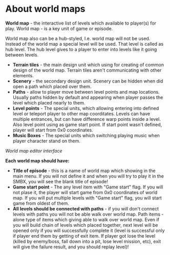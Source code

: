 # About world maps

**World map** - the interactive list of levels which available to player(s) for play. World map - is a key unit of game or episode.

World map also can be a hub-styled, I.e. world map will not be used. Instead of the world map a special level will be used. That level is called as hub level. The hub level gives to a player to enter into levels like it going between levels.
 

* **Terrain tiles** - the main design unit which using for creating of common design of the world map.
Terrain tiles aren't communicating with other elements.
* **Scenery** - the secondary design unit. Scenery can be hidden when did open a path which placed over them.
* **Paths** - allow to player move between level points and map locations. Usually paths hidden by default
and appearing when player passes the level which placed nearly to them.
* **Level points** - The special units, which allowing entering into defined level or teleport player
to other map coorditates. Levels can have multiple entrances, but can have difference warp points
inside a level. Also level point using as game start point. If start point wasn't defined,
player will start from 0x0 coordinates.
* **Music Boxes** - The special units which switching playing music when player character stand on them. 

_World map editor interface_

<ImageZoom 
  alt="WorldEdit_Workspace"
  url="screenshots/WorldEditing/WorldEdit_Workspace.png" 
  :border="true" 
/>

**Each world map should have:**

* **Title of episode** - this is a name of world map which showing in the main menu. If you will not define
it and when you will try to play it in the SMBX, you will see the blank title of episode!
* **Game start point** - The any level item with "Game start" flag. If you will not plase it, the player will
start game from 0x0 coordinates of world map. If you will put multiple levels with "Game start" flag,
you will start game from oldest of them.
* **All levels should be connected with paths** - if you will don't connect levels with paths you will not
be able walk over world map. Path items - alone type of items which giving able to walk over world map.
Even if you will build chain of levels which placed together, next level will be opened only if you will
successfully complete it (level is successful only if player end them by getting of exit item. If player got
lose the level (killed by enemy/boss, fall down into a pit, lose level mission, etc), exit will give the
failure result, and you should replay level)!
